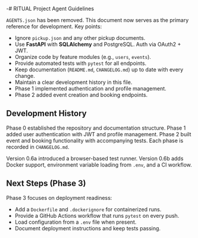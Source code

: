 -# RITUAL Project Agent Guidelines

`AGENTS.json` has been removed. This document now serves as the primary reference for development. Key points:

- Ignore `pickup.json` and any other pickup documents.
- Use **FastAPI** with **SQLAlchemy** and PostgreSQL. Auth via OAuth2 + JWT.
- Organize code by feature modules (e.g., `users`, `events`).
- Provide automated tests with `pytest` for all endpoints.
- Keep documentation (`README.md`, `CHANGELOG.md`) up to date with every change.
- Maintain a clear development history in this file.
- Phase 1 implemented authentication and profile management.
- Phase 2 added event creation and booking endpoints.

## Development History

Phase 0 established the repository and documentation structure. Phase 1 added user authentication with JWT and profile management. Phase 2 built event and booking functionality with accompanying tests. Each phase is recorded in `CHANGELOG.md`.

Version 0.6a introduced a browser-based test runner. Version 0.6b adds Docker support, environment variable loading from `.env`, and a CI workflow.

## Next Steps (Phase 3)

Phase 3 focuses on deployment readiness:

- Add a `Dockerfile` and `.dockerignore` for containerized runs.
- Provide a GitHub Actions workflow that runs `pytest` on every push.
- Load configuration from a `.env` file when present.
- Document deployment instructions and keep tests passing.

